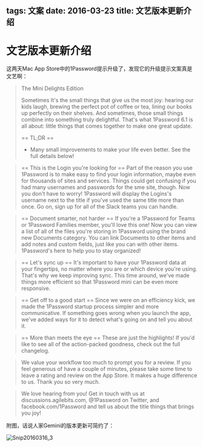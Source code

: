 tags: 文案
date: 2016-03-23
title: 文艺版本更新介绍
---

# 文艺版本更新介绍 

这两天Mac App Store中的1Password提示升级了，发现它的升级提示文案真是文艺啊：

>  The Mini Delights Edition
>     
> Sometimes It's the small things that give us the most joy: hearing our kids laugh, brewing the perfect pot of coffee or tea, lining our books up perfectly on their shelves. And sometimes, those small things combine into something truly delightful. That's what 1Password 6.1 is all about: little things that comes together to make one great update.
>     
> == TL;DR ==
> - Many small improvements to make your life even better. See the full details below!
           
> == This is the Login you're looking for ==
> Part of the reason you use 1Password is to make easy to find your login information, maybe even for thousands of sites and services. Things could get confusing if you had many usernames and passwords for the sme site, though. Now you don't have to worry! 1Password will display the Logins's username next to the title if you've used the same title more than once. Go on, sign up for all of the Slack teams you can handle.

     
> == Document smarter, not harder ==
> If you're a 1Password for Teams or 1Password Families member, you'll love this one! Now you can view a list of all of the files you're storing in 1Password using the brand new Documents category. You can link Documents to other items and add notes and custom fields, just like you can with other items. 1Password's here to help you to stay organized!

   
> == Let's sync up ==
> It's important to have your 1Password data at your fingertips, no matter where you are or which device you're using. That's why we keep improving sync. This time around, we've made things more efficient so that 1Password mini can be even more responsive.

     
> == Get off to a good start ==
> Since we were on an efficiency kick, we made the 1Password startup process simpler and more communicative. If something goes wrong when you launch the app, we've added ways for it to detect what's going on and tell you about it.

     
> == More than meets the eye ==
> These are just the highlights! If you'd like to see all of the action-packed goodness, check out the full changelog.

 
> We value your workflow too much to prompt you for a review. If you feel generous of have a couple of minutes, please take some time to leave a rating and review on the App Store. It makes a huge difference to us. Thank you so very much.

    
> We love hearing from you! Get in touch with us at discussions.agilebits.com, @1Password on Twitter, and facebook.com/1Password and tell us about the title things that brings you joy!

附图，话说人家Gemini的版本更新可简约了：

![Snip20160316_3](http://fan-wu.com/images/1604/1password.png)


